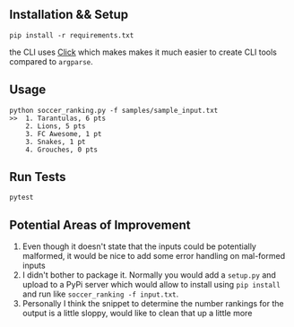 ## Installation && Setup
```
pip install -r requirements.txt
```

the CLI uses [Click](https://click.palletsprojects.com/en/8.1.x/) which makes
makes it much easier to create CLI tools compared to `argparse`.

## Usage
```
python soccer_ranking.py -f samples/sample_input.txt
>>  1. Tarantulas, 6 pts
    2. Lions, 5 pts
    3. FC Awesome, 1 pt
    3. Snakes, 1 pt
    4. Grouches, 0 pts
```

## Run Tests
```
pytest
```


## Potential Areas of Improvement
1. Even though it doesn't state that the inputs could be potentially malformed, it would be nice
   to add some error handling on mal-formed inputs
2. I didn't bother to package it. Normally you would add a `setup.py` and upload to a PyPi server
   which would allow to install using `pip install` and run like `soccer_ranking -f input.txt`.
3. Personally I think the snippet to determine the number rankings for the output is a little 
   sloppy, would like to clean that up a little more
